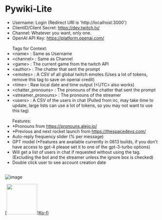 # Pywiki-Lite
* Username: Login (Redirect URI is 'http://localhost:3000')
* ClientID/Client Secret: https://dev.twitch.tv/
* Channel: Whatever you want, only one.
* OpenAI API Key: https://platform.openai.com/ 
<br /><br />
Tags for Context:
* \<name> : Same as Username
* \<channel> : Same as Channel
* \<game> : The current game from the twitch API
* \<author> : The chatter that sent the prompt
* \<emotes> : A CSV of all global twitch emotes (Uses a lot of tokens, remove this tag to save on openai credit)
* \<time> : Raw local date and time output (\<UTC> also works)
* \<chatter_pronouns> : The pronouns of the chatter that sent the prompt
* \<streamer_pronouns> : The pronouns of the streamer
* \<users> : A CSV of the users in chat (Pulled from irc, may take time to update, large lists can use a lot of tokens, so you may not want to use this tag)
<br /><br />
Features:
* *Pronouns from https://pronouns.alejo.io/
* *Previous and next rocket launch from https://thespacedevs.com/
* Auto-reply frequency slider (% per message)
* GPT model (*Features are available currently in 0613 builds, if you don't have access to gpt-4 please set it to one of the gpt-3-turbo options)
* Will get a list of users in chat if requested without using the tag. (Excluding the bot and the streamer unless the ignore box is checked)
* Double click user to see account creation date
<br /><br />

![image](https://github.com/Ixitxachitl/Pywiki-Lite/assets/16951681/66bae59d-eab1-4342-a894-bc659ef05a52)

[<img width="100px" src="https://github.com/Ixitxachitl/Pywiki-Lite/assets/16951681/0bee033e-56d1-4126-9432-c613920de7db" />][Ko-fi](https://ko-fi.com/pywiki/)
